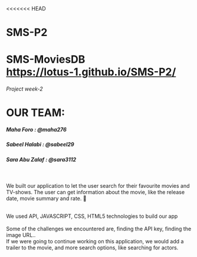 <<<<<<< HEAD
# SMS-P2

SMS-MoviesDB
<br>
https://lotus-1.github.io/SMS-P2/
<br>
=======
###### Project week-2


# OUR TEAM:

##### Maha Foro : @maha276 <br>
##### Sabeel Halabi : @sabeel29 <br>
##### Sara Abu Zalaf : @sara3112 <br>

<br>

We built our application to let the user search for their favourite movies and TV-shows. The user can get information about the movie, like the release date, movie summary and rate. :cinema:

<br>
We used API, JAVASCRIPT, CSS, HTML5 technologies to build our app<br>

<br>
Some of the challenges we encountered are, finding the API key, finding the image URL..

<br>
If we were going to continue working on this application, we would add a trailer to the movie, and more search options, like searching for actors.
